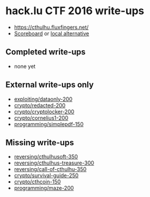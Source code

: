 # hack.lu CTF 2016 write-ups

* <https://cthulhu.fluxfingers.net/>
* [Scoreboard](https://cthulhu.fluxfingers.net/scoreboard) or [local alternative](scoreboard)

## Completed write-ups

* none yet

## External write-ups only

* [exploiting/dataonly-200](exploiting/dataonly-200)
* [crypto/redacted-200](crypto/redacted-200)
* [crypto/cryptolocker-200](crypto/cryptolocker-200)
* [crypto/cornelius1-200](crypto/cornelius1-200)
* [programming/simplepdf-150](programming/simplepdf-150)

## Missing write-ups

* [reversing/cthulhusoft-350](reversing/cthulhusoft-350)
* [reversing/cthulhus-treasure-300](reversing/cthulhus-treasure-300)
* [reversing/call-of-cthulhu-350](reversing/call-of-cthulhu-350)
* [crypto/survival-guide-250](crypto/survival-guide-250)
* [crypto/cthcoin-150](crypto/cthcoin-150)
* [programming/maze-200](programming/maze-200)
